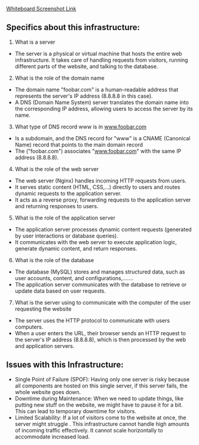 [Whiteboard Screenshot Link](https://photos.app.goo.gl/SbJfcvMz7nvWtRsh8)

## Specifics about this infrastructure:
1. What is a server
- The server is a physical or virtual machine that hosts the entire web infrastructure. It takes care of handling requests from visitors, running different parts of the website, and talking to the database.

2. What is the role of the domain name
- The domain name "foobar.com" is a human-readable address that represents the server's IP address (8.8.8.8 in this case).
- A DNS (Domain Name System) server translates the domain name into the corresponding IP address, allowing users to access the server by its name.

3. What type of DNS record www is in www.foobar.com
- Is a subdomain, and the DNS record for "www" is a CNAME (Canonical Name) record that points to the main domain record 
- The ("foobar.com") associates "www.foobar.com" with the same IP address (8.8.8.8).

4. What is the role of the web server
- The web server (Nginx) handles incoming HTTP requests from users.
- It serves static content (HTML, CSS,...) directly to users and routes dynamic requests to the application server.
- It acts as a reverse proxy, forwarding requests to the application server and returning responses to users.

5. What is the role of the application server
- The application server processes dynamic content requests (generated by user interactions or database queries).
- It communicates with the web server to execute application logic, generate dynamic content, and return responses.

6. What is the role of the database
- The database (MySQL) stores and manages structured data, such as user accounts, content, and configurations,.......
- The application server communicates with the database to retrieve or update data based on user requests.

7. What is the server using to communicate with the computer of the user requesting the website
- The server uses the HTTP protocol to communicate with users computers.
- When a user enters the URL, their browser sends an HTTP request to the server's IP address (8.8.8.8), which is then processed by the web and application servers.

## Issues with this Infrastructure:

- Single Point of Failure (SPOF):
Having only one server is risky because all components are hosted on this single server, if this server fails, the whole website goes down.
- Downtime during Maintenance:
When we need to update things, like putting new stuff on the website, we might have to pause it for a bit. This can lead to temporary downtime for visitors.
- Limited Scalability:
If a lot of visitors come to the website at once, the server might struggle . This infrastructure cannot handle high amounts of incoming traffic effectively. It cannot scale horizontally to accommodate increased load.
